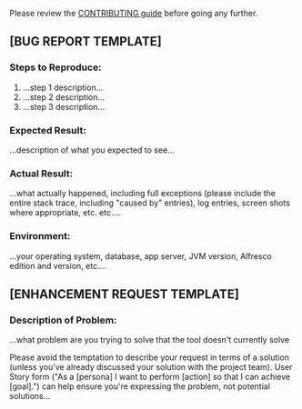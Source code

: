 Please review the [CONTRIBUTING guide](https://github.com/pmonks/alfresco-bulk-import/blob/master/CONTRIBUTING.md#contributing-issues) before going any further.

## [BUG REPORT TEMPLATE]

### Steps to Reproduce:
 1. ...step 1 description...
 2. ...step 2 description...
 3. ...step 3 description...

### Expected Result:
...description of what you expected to see...

### Actual Result:
...what actually happened, including full exceptions (please include the entire stack trace, including "caused by" entries), log entries, screen shots where appropriate, etc. etc....

### Environment:
...your operating system, database, app server, JVM version, Alfresco edition and version, etc....

## [ENHANCEMENT REQUEST TEMPLATE]
### Description of Problem:
...what problem are you trying to solve that the tool doesn't currently solve

Please avoid the temptation to describe your request in terms of a solution (unless you've already discussed your solution with the project team).  User Story form ("As a [persona] I want to perform [action] so that I can achieve [goal].") can help ensure you're expressing the problem, not potential solutions...